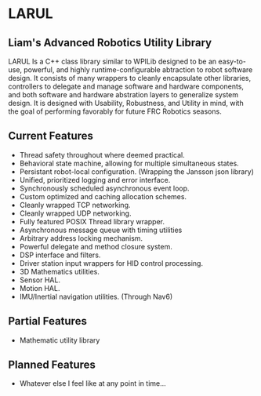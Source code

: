 LARUL
=====
Liam's Advanced Robotics Utility Library
----------------------------------------

LARUL Is a C++ class library similar to WPILib designed to be an easy-to-use, powerful, and highly runtime-configurable abtraction to robot software design. It consists of many wrappers to cleanly encapsulate other libraries, controllers to delegate and manage software and hardware components, and both software and hardware abstration layers to generalize system design. It is designed with Usability, Robustness, and Utility in mind, with the goal of performing favorably for future FRC Robotics seasons.

Current Features
----------------
- Thread safety throughout where deemed practical.
- Behavioral state machine, allowing for multiple simultaneous states.
- Persistant robot-local configuration. (Wrapping the Jansson json library)
- Unified, prioritized logging and error interface.
- Synchronously scheduled asynchronous event loop.
- Custom optimized and caching allocation schemes.
- Cleanly wrapped TCP networking.
- Cleanly wrapped UDP networking.
- Fully featured POSIX Thread library wrapper.
- Asynchronous message queue with timing utilities
- Arbitrary address locking mechanism.
- Powerful delegate and method closure system.
- DSP interface and filters.
- Driver station input wrappers for HID control processing.
- 3D Mathematics utilities.
- Sensor HAL.
- Motion HAL.
- IMU/Inertial navigation utilities. (Through Nav6)

Partial Features
----------------
- Mathematic utility library

Planned Features
----------------
- Whatever else I feel like at any point in time...

